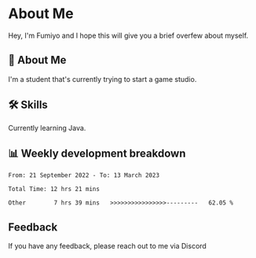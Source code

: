 
# About Me

Hey, I'm Fumiyo and I hope this will give you a brief overfew about myself.


## 🚀 About Me
I'm a student that's currently trying to start a game studio.


## 🛠 Skills

Currently learning Java.


## 📊 Weekly development breakdown
<!--START_SECTION:waka-->

```text
From: 21 September 2022 - To: 13 March 2023

Total Time: 12 hrs 21 mins

Other        7 hrs 39 mins   >>>>>>>>>>>>>>>>---------   62.05 %
```

<!--END_SECTION:waka-->


## Feedback

If you have any feedback, please reach out to me via Discord
